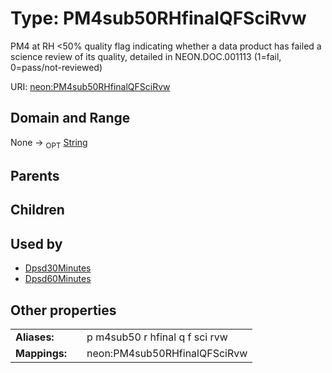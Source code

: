 
# Type: PM4sub50RHfinalQFSciRvw


PM4 at RH <50% quality flag indicating whether a data product has failed a science review of its quality, detailed in NEON.DOC.001113 (1=fail, 0=pass/not-reviewed)

URI: [neon:PM4sub50RHfinalQFSciRvw](https://data.neonscience.org/PM4sub50RHfinalQFSciRvw)


## Domain and Range

None ->  <sub>OPT</sub> [String](types/String.md)

## Parents


## Children


## Used by

 * [Dpsd30Minutes](Dpsd30Minutes.md)
 * [Dpsd60Minutes](Dpsd60Minutes.md)

## Other properties

|  |  |  |
| --- | --- | --- |
| **Aliases:** | | p m4sub50 r hfinal q f sci rvw |
| **Mappings:** | | neon:PM4sub50RHfinalQFSciRvw |

